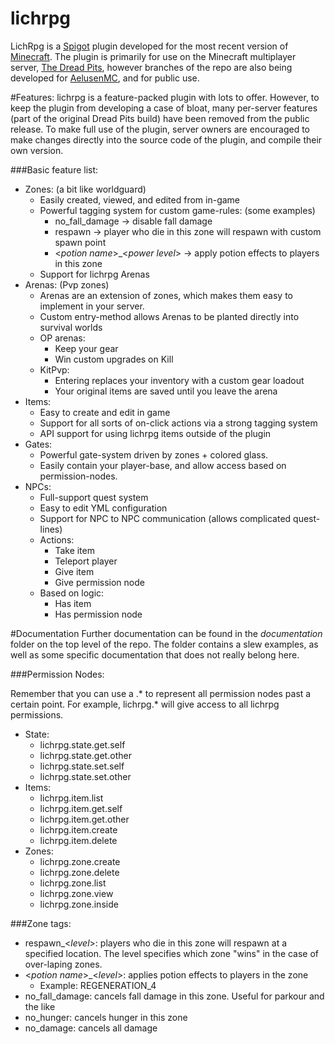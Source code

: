 # lichrpg
LichRpg is a [Spigot](https://www.spigotmc.org/resources/armor-stand-tools.2237/) plugin developed for the most recent 
version of [Minecraft](https://minecraft.net/en-us/). The plugin is primarily for use on the Minecraft multiplayer server, 
[The Dread Pits](https://discord.gg/XjV87YN), however branches of the repo are also being developed for 
[AelusenMC](https://discord.gg/SkhZPQT), and for public use. 

#Features:
lichrpg is a feature-packed plugin with lots to offer. However, to keep the plugin from developing a case of bloat, 
many per-server features (part of the original Dread Pits build) have been removed from the public release. 
To make full use of the plugin, server owners are encouraged to make changes directly into the source code of the plugin, 
and compile their own version. 

###Basic feature list:
 
 - Zones: (a bit like worldguard)
    - Easily created, viewed, and edited from in-game
    - Powerful tagging system for custom game-rules: (some examples)
        - no_fall_damage  → disable fall damage 
        - respawn → player who die in this zone will respawn with custom spawn point
        - <*potion name*>_<*power level*> → apply potion effects to players in this zone 
    - Support for lichrpg Arenas 
 - Arenas: (Pvp zones)
    - Arenas are an extension of zones, which makes them easy to implement in your server. 
    - Custom entry-method allows Arenas to be planted directly into survival worlds
    - OP arenas:
        - Keep your gear
        - Win custom upgrades on Kill
    - KitPvp:
        - Entering replaces your inventory with a custom gear loadout
        - Your original items are saved until you leave the arena 
 - Items:
    - Easy to create and edit in game
    - Support for all sorts of on-click actions via a strong tagging system
    - API support for using lichrpg items outside of the plugin
 - Gates:
    - Powerful gate-system driven by zones + colored glass. 
    - Easily contain your player-base, and allow access based on permission-nodes.
 - NPCs:
    - Full-support quest system
    - Easy to edit YML configuration 
    - Support for NPC to NPC communication (allows complicated quest-lines)
    - Actions: 
        - Take item
        - Teleport player
        - Give item
        - Give permission node
    - Based on logic:
        - Has item
        - Has permission node
        
#Documentation
Further documentation can be found in the *documentation* folder on the top level of the repo. The folder contains a slew 
examples, as well as some specific documentation that does not really belong here. 

###Permission Nodes:

Remember that you can use a .* to represent all permission nodes past a certain point. For example, lichrpg.* will give access 
to all lichrpg permissions.  

- State:
    - lichrpg.state.get.self 
    - lichrpg.state.get.other 
    - lichrpg.state.set.self 
    - lichrpg.state.set.other
- Items:
    - lichrpg.item.list
    - lichrpg.item.get.self
    - lichrpg.item.get.other
    - lichrpg.item.create
    - lichrpg.item.delete
- Zones:
    - lichrpg.zone.create
    - lichrpg.zone.delete
    - lichrpg.zone.list
    - lichrpg.zone.view
    - lichrpg.zone.inside
    
###Zone tags:
- respawn_<_level_>: players who die in this zone will respawn at a specified location. The level specifies which zone "wins"
in the case of over-laping zones.
- <_potion name_>_<_level_>: applies potion effects to players in the zone 
    - Example: REGENERATION_4
- no_fall_damage: cancels fall damage in this zone. Useful for parkour and the like 
- no_hunger: cancels hunger in this zone 
- no_damage: cancels all damage  
    
      
      
      
      
      
      
      
      
      
      
      
      
      
      
      
      
      
      
      
      
